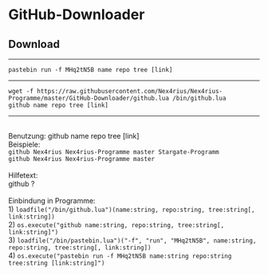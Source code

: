<h1>GitHub-Downloader</h1>

<h2>Download</h2>
<hr>
<code>pastebin run -f MHq2tN5B name repo tree [link]</code>
<hr>
<code>wget -f https://raw.githubusercontent.com/Nex4rius/Nex4rius-Programme/master/GitHub-Downloader/github.lua /bin/github.lua</code><br />
<code>github name repo tree [link]</code>
<hr><br />
Benutzung: github name repo tree [link]<br />
Beispiele:<br />
<code>github Nex4rius Nex4rius-Programme master Stargate-Programm</code><br />
<code>github Nex4rius Nex4rius-Programme master</code><br />
<br />
Hilfetext:<br />
github ?<br />
<br />
Einbindung in Programme:<br />
1) <code>loadfile("/bin/github.lua")(name:string, repo:string, tree:string[, link:string])</code><br />
2) <code>os.execute("github name:string, repo:string, tree:string[, link:string]")</code><br />
3) <code>loadfile("/bin/pastebin.lua")("-f", "run", "MHq2tN5B", name:string, repo:string, tree:string[, link:string])</code><br />
4) <code>os.execute("pastebin run -f MHq2tN5B name:string repo:string tree:string [link:string]")</code><br />
